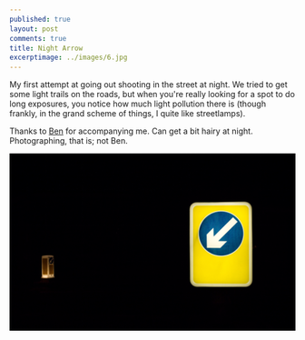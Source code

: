 ```yaml
---
published: true
layout: post
comments: true
title: Night Arrow
excerptimage: ../images/6.jpg
---
```


My first attempt at going out shooting in the street at night. We tried to get some light trails on the roads, but when you're really looking for a spot to do long exposures, you notice how much light pollution there is (though frankly, in the grand scheme of things, I quite like streetlamps). 

Thanks to [Ben](https://www.flickr.com/ben_pope2000) for accompanying me. Can get a bit hairy at night. Photographing, that is; not Ben. 

![Image 6/365](../images/6.jpg)